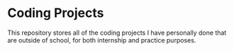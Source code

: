 # Coding Projects
This repository stores all of the coding projects I have personally done that are outside of school, for both internship and practice purposes.

